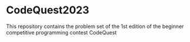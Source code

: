 # CodeQuest2023
This repository contains the problem set of the 1st edition of the beginner competitive programming contest CodeQuest
